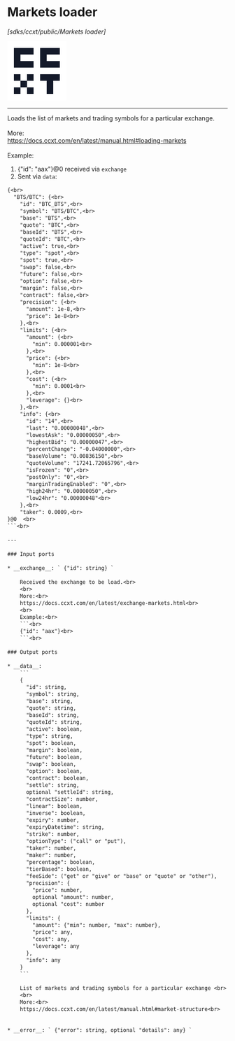 # Markets loader

_[sdks/ccxt/public/Markets loader]_

![icon](</assets/icons/7d4b9ff9-dbdc-44e1-a901-cd9d869db931.png>)

---

Loads the list of markets and trading symbols for a particular exchange.<br>
<br>
More:<br>
https://docs.ccxt.com/en/latest/manual.html#loading-markets<br>
<br>
Example:<br>
1. {"id": "aax"}@0 received via `exchange`<br>
2. Sent via `data`:<br>
```<br>
{<br>
  "BTS/BTC": {<br>
    "id": "BTC_BTS",<br>
    "symbol": "BTS/BTC",<br>
    "base": "BTS",<br>
    "quote": "BTC",<br>
    "baseId": "BTS",<br>
    "quoteId": "BTC",<br>
    "active": true,<br>
    "type": "spot",<br>
    "spot": true,<br>
    "swap": false,<br>
    "future": false,<br>
    "option": false,<br>
    "margin": false,<br>
    "contract": false,<br>
    "precision": {<br>
      "amount": 1e-8,<br>
      "price": 1e-8<br>
    },<br>
    "limits": {<br>
      "amount": {<br>
        "min": 0.000001<br>
      },<br>
      "price": {<br>
        "min": 1e-8<br>
      },<br>
      "cost": {<br>
        "min": 0.0001<br>
      },<br>
      "leverage": {}<br>
    },<br>
    "info": {<br>
      "id": "14",<br>
      "last": "0.00000048",<br>
      "lowestAsk": "0.00000050",<br>
      "highestBid": "0.00000047",<br>
      "percentChange": "-0.04000000",<br>
      "baseVolume": "0.00836150",<br>
      "quoteVolume": "17241.72065796",<br>
      "isFrozen": "0",<br>
      "postOnly": "0",<br>
      "marginTradingEnabled": "0",<br>
      "high24hr": "0.00000050",<br>
      "low24hr": "0.00000048"<br>
    },<br>
    "taker": 0.0009,<br>
}@0  <br>
```<br>

---

### Input ports

* __exchange__: ` {"id": string} `

    Received the exchange to be load.<br>
    <br>
    More:<br>
    https://docs.ccxt.com/en/latest/exchange-markets.html<br>
    <br>
    Example:<br>
    ```<br>
    {"id": "aax"}<br>
    ```<br>

### Output ports

* __data__: 
    ```
    {
      "id": string,
      "symbol": string,
      "base": string,
      "quote": string,
      "baseId": string,
      "quoteId": string,
      "active": boolean,
      "type": string,
      "spot": boolean,
      "margin": boolean,
      "future": boolean,
      "swap": boolean,
      "option": boolean,
      "contract": boolean,
      "settle": string,
      optional "settleId": string,
      "contractSize": number,
      "linear": boolean,
      "inverse": boolean,
      "expiry": number,
      "expiryDatetime": string,
      "strike": number,
      "optionType": ("call" or "put"),
      "taker": number,
      "maker": number,
      "percentage": boolean,
      "tierBased": boolean,
      "feeSide": ("get" or "give" or "base" or "quote" or "other"),
      "precision": {
        "price": number,
        optional "amount": number,
        optional "cost": number
      },
      "limits": {
        "amount": {"min": number, "max": number},
        "price": any,
        "cost": any,
        "leverage": any
      },
      "info": any
    }
    ```

    List of markets and trading symbols for a particular exchange <br>
    <br>
    More:<br>
    https://docs.ccxt.com/en/latest/manual.html#market-structure<br>


* __error__: ` {"error": string, optional "details": any} `

